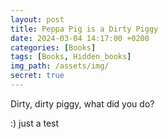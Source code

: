 ```yaml
---
layout: post
title: Peppa Pig is a Dirty Piggy
date: 2024-03-04 14:17:00 +0200
categories: [Books]
tags: [Books, Hidden_books]
img_path: /assets/img/
secret: true
---
```

Dirty, dirty piggy, what did you do?

:) just a test